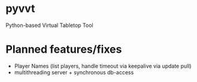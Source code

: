 # pyvvt
Python-based Virtual Tabletop Tool


# Planned features/fixes
- Player Names (list players, handle timeout via keepalive via update pull)
- multithreading server + synchronous db-access

